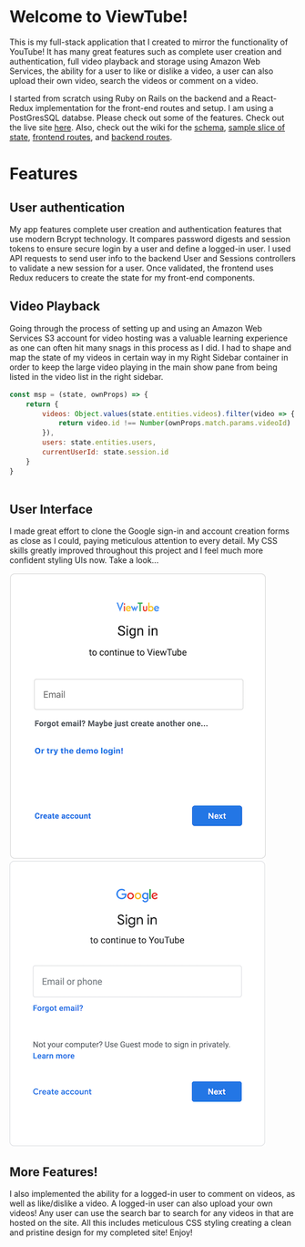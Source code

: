 # Welcome to ViewTube!

This is my full-stack application that I created to mirror the functionality of YouTube! It has many great features such as complete user creation and authentication, full video playback and storage using Amazon Web Services, the ability for a user to like or dislike a video, a user can also upload their own video, search the videos or comment on a video.

I started from scratch using Ruby on Rails on the backend and a React-Redux implementation for the front-end routes and setup. I am using a PostGresSQL databse. Please check out some of the features. Check out the live site [here](https://viewtube1.herokuapp.com/#/). Also, check out the wiki for the [schema](https://github.com/jjcazel/ViewTube/wiki/ViewTube-Schema), [sample slice of state](https://github.com/jjcazel/ViewTube/wiki/Sample-State), [frontend routes](https://github.com/jjcazel/ViewTube/wiki/Frontend-Routes), and [backend routes](https://github.com/jjcazel/ViewTube/wiki/Backend-Routes).

# Features
## User authentication
My app features complete user creation and authentication features that use modern Bcrypt technology. It compares password digests and session tokens to ensure secure login by a user and define a logged-in user. I used API requests to send user info to the backend User and Sessions controllers to validate a new session for a user. Once validated, the frontend uses Redux reducers to create the state for my front-end components.

## Video Playback
Going through the process of setting up and using an Amazon Web Services S3 account for video hosting was a valuable learning experience as one can often hit many snags in this process as I did. I had to shape and map the state of my videos in certain way in my Right Sidebar container in order to keep the large video playing in the main show pane from being listed in the video list in the right sidebar.

``` javascript
const msp = (state, ownProps) => {
    return {
        videos: Object.values(state.entities.videos).filter(video => {
            return video.id !== Number(ownProps.match.params.videoId)
        }),
        users: state.entities.users,
        currentUserId: state.session.id
    }
}
                          
```
## User Interface
I made great effort to clone the Google sign-in and account creation forms as close as I could, paying meticulous attention to every detail. My CSS skills greatly improved throughout this project and I feel much more confident styling UIs now. Take a look...

![signin](/app/assets/images/ViewTube_signin_450p.png) 
![Google signin](/app/assets/images/Google_sign_450p.png)

## More Features!
I also implemented the ability for a logged-in user to comment on videos, as well as like/dislike a video. A logged-in user can also upload your own videos! Any user can use the search bar to search for any videos in that are hosted on the site. All this includes meticulous CSS styling creating a clean and pristine design for my completed site! Enjoy!
